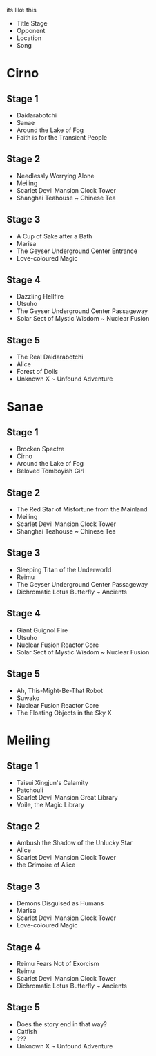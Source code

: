 its like this 

- Title Stage
- Opponent
- Location
- Song

# Cirno

## Stage 1
- Daidarabotchi
- Sanae
- Around the Lake of Fog
- Faith is for the Transient People

## Stage 2
- Needlessly Worrying Alone
- Meiling
- Scarlet Devil Mansion Clock Tower
- Shanghai Teahouse ~ Chinese Tea

## Stage 3
- A Cup of Sake after a Bath
- Marisa
- The Geyser Underground Center Entrance
- Love-coloured Magic

## Stage 4
- Dazzling Hellfire
- Utsuho
- The Geyser Underground Center Passageway
- Solar Sect of Mystic Wisdom ~ Nuclear Fusion

## Stage 5
- The Real Daidarabotchi
- Alice
- Forest of Dolls
- Unknown X ~ Unfound Adventure

# Sanae

## Stage 1
- Brocken Spectre
- Cirno
- Around the Lake of Fog
- Beloved Tomboyish Girl

## Stage 2
- The Red Star of Misfortune from the Mainland
- Meiling
- Scarlet Devil Mansion Clock Tower
- Shanghai Teahouse ~ Chinese Tea

## Stage 3
- Sleeping Titan of the Underworld
- Reimu
- The Geyser Underground Center Passageway
- Dichromatic Lotus Butterfly ~ Ancients

## Stage 4
- Giant Guignol Fire
- Utsuho
- Nuclear Fusion Reactor Core 
- Solar Sect of Mystic Wisdom ~ Nuclear Fusion

## Stage 5
- Ah, This-Might-Be-That Robot
- Suwako
- Nuclear Fusion Reactor Core
- The Floating Objects in the Sky X

# Meiling

## Stage 1
- Taisui Xingjun's Calamity
- Patchouli
- Scarlet Devil Mansion Great Library
- Voile, the Magic Library

## Stage 2
- Ambush the Shadow of the Unlucky Star
- Alice
- Scarlet Devil Mansion Clock Tower
- the Grimoire of Alice

## Stage 3
- Demons Disguised as Humans
- Marisa
- Scarlet Devil Mansion Clock Tower
- Love-coloured Magic

## Stage 4
- Reimu Fears Not of Exorcism
- Reimu
- Scarlet Devil Mansion Clock Tower
- Dichromatic Lotus Butterfly ~ Ancients

## Stage 5
- Does the story end in that way?
- Catfish
- ???
- Unknown X ~ Unfound Adventure
